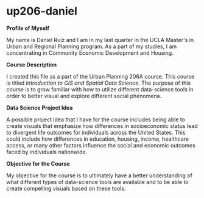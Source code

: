 # up206-daniel

**Profile of Myself**

My name is Daniel Ruiz and I am in my last quarter in the UCLA Master's in Urban and Regional Planning program. As a part of my studies, I am concentrating in Community Economic Development and Housing. 

**Course Description**

I created this file as a part of the Urban Planning 206A course. This course is titled *Introduction to GIS and Spatial Data Science*. The purpose of this course is to grow familiar with how to utilize different data-science tools in order to better visual and explore different social phenomena. 

**Data Science Project Idea**

A possible project idea that I have for the course includes being able to create visuals that emphasize how differences in socioeconomic status lead to divergent life outcomes for individuals across the United States. This could include how differences in education, housing, income, healthcare access, or many other factors influence the social and economic outcomes faced by individuals nationwide. 

**Objective for the Course**

My objective for the course is to ultimately have a better understanding of what different types of data-science tools are available and to be able to create compelling visuals based on these tools.  
